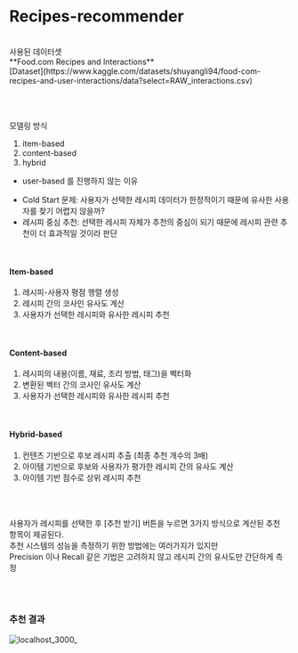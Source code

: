 # Recipes-recommender

<br>
사용된 데이터셋<br>
**Food.com Recipes and Interactions**<br>
[Dataset](https://www.kaggle.com/datasets/shuyangli94/food-com-recipes-and-user-interactions/data?select=RAW_interactions.csv)


<br><br>

모델링 방식
1. item-based
2. content-based
3. hybrid

* user-based 를 진행하지 않는 이유
- Cold Start 문제: 사용자가 선택한 레시피 데이터가 한정적이기 때문에 유사한 사용자를 찾기 어렵지 않을까?
- 레시피 중심 추천: 선택한 레시피 자체가 추천의 중심이 되기 때문에 레시피 관련 추천이 더 효과적일 것이라 판단

<br>

#### Item-based
1. 레시피-사용자 평점 행렬 생성
2. 레시피 간의 코사인 유사도 계산
3. 사용자가 선택한 레시피와 유사한 레시피 추천

<br>

#### Content-based
1. 레시피의 내용(이름, 재료, 조리 방법, 태그)을 벡터화
2. 변환된 벡터 간의 코사인 유사도 계산
3. 사용자가 선택한 레시피와 유사한 레시피 추천

<br>

#### Hybrid-based
1. 컨텐츠 기반으로 후보 레시피 추출 (최종 추천 개수의 3배)
2. 아이템 기반으로 후보와 사용자가 평가한 레시피 간의 유사도 계산
3. 아이템 기반 점수로 상위 레시피 추천

<br><br>

사용자가 레시피를 선택한 후 [추천 받기] 버튼을 누르면 3가지 방식으로 계산된 추천 항목이 제공된다. <br>
추천 시스템의 성능을 측정하기 위한 방법에는 여러가지가 있지만 <br>
Precision 이나 Recall 같은 기법은 고려하지 않고 레시피 간의 유사도만 간단하게 측정

<br><br>

### 추천 결과 <br>
![localhost_3000_](https://github.com/user-attachments/assets/91fd7c7b-1284-4c40-a0b2-dc14deff7be2)
